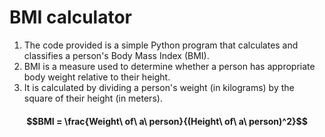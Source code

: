 # BMI calculator

1. The code provided is a simple Python program that calculates and classifies a person's Body Mass Index (BMI). 
2. BMI is a measure used to determine whether a person has appropriate body weight relative to their height.
3. It is calculated by dividing a person's weight (in kilograms) by the square of their height (in meters).

#### $$BMI = \frac{Weight\ of\ a\ person}{(Height\ of\ a\ person)^2}$$


